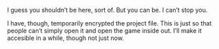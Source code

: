 I guess you shouldn’t be here, sort of. But you can be. I can’t stop you.

I have, though, temporarily encrypted the project file. This is just so that people can’t simply open it and open the game inside out. I’ll make it accesible in a while, though not just now.
